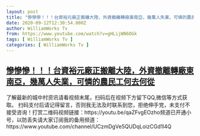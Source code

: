 ```yaml
---
layout: post
title: "慘慘慘！！！台資裕元廠正搬離大陸，外資撤離轉廠東南亞，幾萬人失業，可憐的農民工何去何從"
date: 2020-09-12T12:30:54.000Z
author: WilliamWorks Tv
from: https://www.youtube.com/watch?v=gHLijWN6OGk
tags: [ WilliamWorks Tv ]
categories: [ WilliamWorks Tv ]
---
```

<!--1599913854000-->
[慘慘慘！！！台資裕元廠正搬離大陸，外資撤離轉廠東南亞，幾萬人失業，可憐的農民工何去何從](https://www.youtube.com/watch?v=gHLijWN6OGk)
------

<div>
了解最新的城中村资讯请看视频末尾，扫码后在视频下方留下QQ,微信等方式获取。 扫码支付后请记得留言，否则我无法及时联系到您，拒绝伸手党，未支付不接受咨询！打赏二维码视频链接：https://youtu.be/qaZFvgEOzho频道已开通小号，以防丢失请大家订阅我的备用频道：https://www.youtube.com/channel/UCzmDgVe5QUDqLoizCGd1l4Q
</div>
